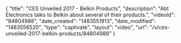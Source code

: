 {
    "title": "CES Unveiled 2017 - Belkin Products",
    "description": "Abt Electronics talks to Belkin about several of their products.",
    "videoid": "84804988",
    "date_created": "1483551913",
    "date_modified": "1483556520",
    "type": "captivate",
    "layout": "video",
    "url": "\/v\/ces-unveiled-2017-belkin-products\/84804988"
}